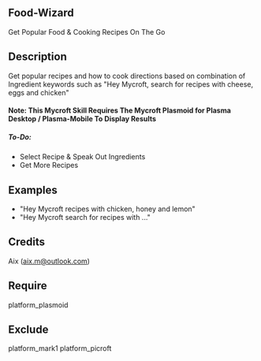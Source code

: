 ## Food-Wizard
Get Popular Food & Cooking Recipes On The Go

## Description
Get popular recipes and how to cook directions based on combination of Ingredient keywords such as "Hey Mycroft, search for recipes with cheese, eggs and chicken"

#### Note: This Mycroft Skill Requires The Mycroft Plasmoid for Plasma Desktop / Plasma-Mobile To Display Results

##### To-Do: 
* Select Recipe & Speak Out Ingredients
* Get More Recipes

## Examples 
* "Hey Mycroft recipes with chicken, honey and lemon"
* "Hey Mycroft search for recipes with ..."

## Credits 
Aix (aix.m@outlook.com)

## Require 
platform_plasmoid 

## Exclude 
platform_mark1 platform_picroft

